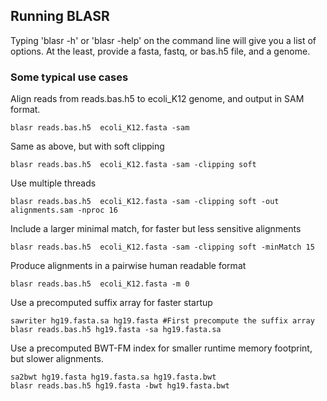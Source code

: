 ## Running BLASR

  Typing 'blasr -h' or 'blasr -help' on the command line will give you a
  list of options.  At the least, provide a fasta, fastq, or bas.h5 file,
  and a genome.

### Some typical use cases

Align reads from reads.bas.h5 to ecoli_K12 genome, and output in SAM format.

    blasr reads.bas.h5  ecoli_K12.fasta -sam

Same as above, but with soft clipping

    blasr reads.bas.h5  ecoli_K12.fasta -sam -clipping soft

Use multiple threads

    blasr reads.bas.h5  ecoli_K12.fasta -sam -clipping soft -out alignments.sam -nproc 16

Include a larger minimal match, for faster but less sensitive alignments

    blasr reads.bas.h5  ecoli_K12.fasta -sam -clipping soft -minMatch 15

Produce alignments in a pairwise human readable format

    blasr reads.bas.h5  ecoli_K12.fasta -m 0

Use a precomputed suffix array for faster startup

    sawriter hg19.fasta.sa hg19.fasta #First precompute the suffix array
    blasr reads.bas.h5 hg19.fasta -sa hg19.fasta.sa

Use a precomputed BWT-FM index for smaller runtime memory footprint, but slower alignments.

    sa2bwt hg19.fasta hg19.fasta.sa hg19.fasta.bwt
    blasr reads.bas.h5 hg19.fasta -bwt hg19.fasta.bwt

